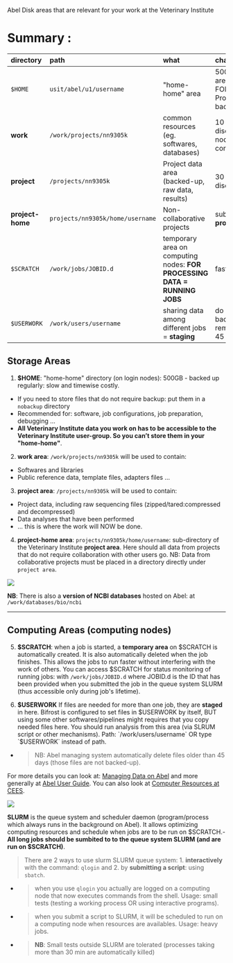 
Abel Disk areas that are relevant for your work at the Veterinary Institute

# Summary :

|directory|path                |what      |characteristics|
|:--------|:-------------------|:---------|:--------------|
|`$HOME`|`usit/abel/u1/username`|"home-home" area|500 GB - login area - NOT FOR Data Processing - backed-up|
|**work**|`/work/projects/nn9305k`|common resources (eg. softwares, databases)|10 TB - faster disc, closer to nodes connection|
|**project**|`/projects/nn9305k`|Project data area (backed-up, raw data, results)|30 TB - slower disc|
|**project-home**|`projects/nn9305k/home/username`|Non-collaborative projects|subdirectory of **project area**|
|`$SCRATCH`|`/work/jobs/JOBID.d`|temporary area on computing nodes: **FOR PROCESSING DATA = RUNNING JOBS**|fastest|
|`$USERWORK`|`/work/users/username`|sharing data among different jobs = **staging**|do not backed-up - removed after 45 days|

## Storage Areas

1. **$HOME**: "home-home" directory (on login nodes): 500GB - backed up regularly: slow and timewise costly.
  - If you need to store files that do not require backup: put them in a `nobackup` directory
  - Recommended for: software, job configurations, job preparation, debugging ...
  - **All Veterinary Institute data you work on has to be accessible to the Veterinary Institute user-group. So you can’t store them in your "home-home"**.
 
2. **work area**: `/work/projects/nn9305k` will be used to contain:
  - Softwares and libraries
  - Public reference data, template files, adapters files ...

3. **project area**: `/projects/nn9305k` will be used to contain:
  - Project data, including raw sequencing files (zipped/tared:compressed and decompressed)
  - Data analyses that have been performed
  - ... this is where the work will NOW be done.
 
4. **project-home area**: `projects/nn9305k/home/username`: sub-directory of the Veterinary Institute **project area**. Here should all data from projects that do not require collaboration with other users go. NB: Data from collaborative projects must be placed in a directory directly under `project area`. 

<img src="https://docs.google.com/drawings/d/e/2PACX-1vRMKYHFeAQz-c03eQMKXXwKuUFxUao0Fe_2UHDBAZkLVcdGJzUon8nS6xW7DjeOBXfx3zJXkhgZCvxs/pub?w=960&amp;h=720">

**NB**: There is also a **version of NCBI databases** hosted on Abel: at `/work/databases/bio/ncbi`

--------------------------------------------------------------------------------------------------------------------------------

## Computing Areas (computing nodes)

5. **$SCRATCH**: when a job is started, a **temporary area** on $SCRATCH is automatically created. It is also automatically deleted when the job finishes. This allows the jobs to run faster without interfering with the work of others. You can access $SCRATCH for status monitoring of running jobs: with `/work/jobs/JOBID.d` where JOBID.d is the ID that has been provided when you submitted the job in the queue system SLURM (thus accessible only during job's lifetime).

6. **$USERWORK** If files are needed for more than one job, they are **staged** in here. Bifrost is configured to set files in $USERWORK by itself, BUT using some other softwares/pipelines might requires that you copy needed files here. You should run analysis from this area (via SLRUM script or other mechanisms). Path: `/work/users/username` OR type `$USERWORK` instead of path.
  - > NB: Abel managing system automatically delete files older than 45 days (those files are not backed-up). 
 
For more details you can look at: [Managing Data on Abel] and more generally at [Abel User Guide]. You can also look at [Computer Resources at CEES].

<img src="https://docs.google.com/drawings/d/e/2PACX-1vSEmwfZ_3Meo_GHKmRi0aaUK316j84oYEHy5qqDW-lXKR8wkgNjNUBchvDk9aLQllpN607Mq271g1uJ/pub?w=960&amp;h=720">

**SLURM** is the queue system and scheduler daemon (program/process which always runs in the background on Abel). It allows optimizing computing resources and schedule when jobs are to be run on $SCRATCH.- **All long jobs should be sumbited to to the queue system SLURM (and are run on $SCRATCH)**. 
> There are 2 ways to use slurm SLURM queue system: 1. **interactively** with the command: `qlogin` and 2. by **submitting a script**: using `sbatch`. 
 - > when you use `qlogin` you actually are logged on a computing node that now executes commands from the shell. Usage: small tests (testing a working process OR using interactive programs).
 - > when you submit a script to SLURM, it will be scheduled to run on a computing node when resources are availables. Usage: heavy jobs. 
 - > **NB**: Small tests outside SLURM are tolerated (processes taking more than 30 min are automatically killed)

[Abel User Guide]:https://www.uio.no/english/services/it/research/hpc/abel/help/user-guide/
[Managing Data on Abel]:https://www.uio.no/english/services/it/research/hpc/abel/help/user-guide/data.html
[Workflow]:https://docs.google.com/drawings/d/e/2PACX-1vSY_KCj3fubTH1zk6ZkOL6eLhoOOuAbp4bfu1YkOAvkadHhPfbuZrsepwHCUpEqwr45Zqt2hlEoCwVk/pub?w=960&h=720
[Computer Resources at CEES]:https://github.com/uio-cees/hpc/wiki/Computer-resources
